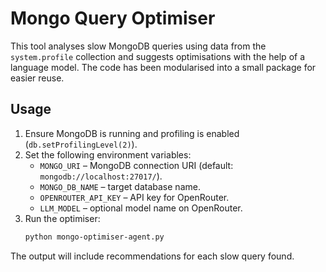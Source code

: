 # Mongo Query Optimiser

This tool analyses slow MongoDB queries using data from the `system.profile` collection and suggests optimisations with the help of a language model. The code has been modularised into a small package for easier reuse.

## Usage
1. Ensure MongoDB is running and profiling is enabled (`db.setProfilingLevel(2)`).
2. Set the following environment variables:
   - `MONGO_URI` – MongoDB connection URI (default: `mongodb://localhost:27017/`).
   - `MONGO_DB_NAME` – target database name.
   - `OPENROUTER_API_KEY` – API key for OpenRouter.
   - `LLM_MODEL` – optional model name on OpenRouter.
3. Run the optimiser:
   ```bash
   python mongo-optimiser-agent.py
   ```

The output will include recommendations for each slow query found.
